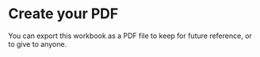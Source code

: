 # Create your PDF

You can export this workbook as a PDF file to keep for future reference, or to give to anyone.
